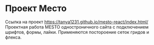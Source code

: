 # Проект Место
Ссылка на проект https://tanya1231.github.io/mesto-react/index.html/
Проектная работа MESTO одностроничного сайта с подключением шрифтов, формы, лайки. Применяются постороение сеток гридов и флекса.

